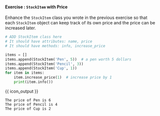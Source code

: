 #### Exercise : `StockItem` with Price

Enhance the `StockItem` class you wrote in the previous exercise so that each `StockItem` object can keep track of its own price and the price can be increased later.

```python
# ADD StockItem class here
# It should have attributes: name, price
# It should have methods: info, increase_price

items = []
items.append(StockItem('Pen', 5))  # a pen worth 5 dollars
items.append(StockItem('Pencil', 3))
items.append(StockItem('Cup', 1))
for item in items:
    item.increase_price(1)  # increase price by 1
    print(item.info())
```
{{ icon_output }}

```{.no-line-numbers}
The price of Pen is 6
The price of Pencil is 4
The price of Cup is 2
```
